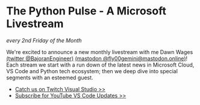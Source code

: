 # The Python Pulse - A Microsoft Livestream
*every 2nd Friday of the Month*

We're excited to announce a new monthly livestream with me Dawn Wages [(twitter @BajoranEngineer)](https://twitter.com/bajoranengineer) [(mastodon @fly00gemini@mastodon.online)](https://mastodon.online/fly00gemini8712)! Each stream we start with a run down of the latest news in Microsoft Cloud, VS Code and Python tech ecosystem; then we deep dive into special segments with an esteemed guest.

- [Catch us on Twitch Visual Studio >>](https://www.twitch.tv/visualstudio/schedule)
- [Subscribe for YouTube VS Code Updates >>](https://www.youtube.com/@code/streams)
